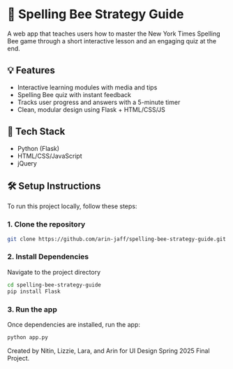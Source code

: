 # 🐝 Spelling Bee Strategy Guide

A web app that teaches users how to master the New York Times Spelling Bee game through a short interactive lesson and an engaging quiz at the end. 

## 💡 Features
- Interactive learning modules with media and tips
- Spelling Bee quiz with instant feedback
- Tracks user progress and answers with a 5-minute timer
- Clean, modular design using Flask + HTML/CSS/JS

## 🔧 Tech Stack
- Python (Flask)
- HTML/CSS/JavaScript
- jQuery

## 🛠️ Setup Instructions
To run this project locally, follow these steps:
### 1. Clone the repository
```bash
git clone https://github.com/arin-jaff/spelling-bee-strategy-guide.git
```
### 2. Install Dependencies
Navigate to the project directory 

```bash
cd spelling-bee-strategy-guide
pip install Flask
```

### 3. Run the app
Once dependencies are installed, run the app:
```bash
python app.py
```

Created by Nitin, Lizzie, Lara, and Arin for UI Design Spring 2025 Final Project.